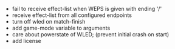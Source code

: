 - fail to receive effect-list when WEPS is given with ending '/'
- receive effect-list from all configured endpoints
- turn off wled on match-finish
- add game-mode variable to arguments
- care about powerstate of WLED; (prevent initial crash on start)
- add license